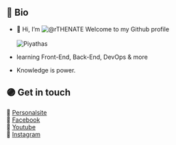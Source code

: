 ## 🔵 Bio

- 👋 Hi, I’m ![@rTHENATE](https://media.discordapp.net/attachments/944642467737788416/959423746433777684/TheNate1.png) Welcome to my Github profile <br><br>
![Piyathas](https://media.discordapp.net/attachments/944642467737788416/959423746433777684/TheNate1.png)

- learning Front-End, Back-End, DevOps & more 
- Knowledge is power.

## 🟣 Get in touch

🔶 [Personalsite](https://natewebsite.vercel.app/)<br>
🔷 [Facebook](#)<br>
🔶 [Youtube](#)<br>
🔷 [Instagram](#)<br>
